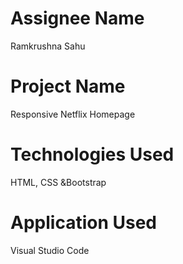 # Assignee Name
Ramkrushna Sahu
# Project Name
Responsive Netflix Homepage
# Technologies Used
HTML, CSS &Bootstrap
# Application Used
Visual Studio Code
